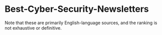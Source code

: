# Best-Cyber-Security-Newsletters
Note that these are primarily English-language sources, and the ranking is not exhaustive or definitive.
